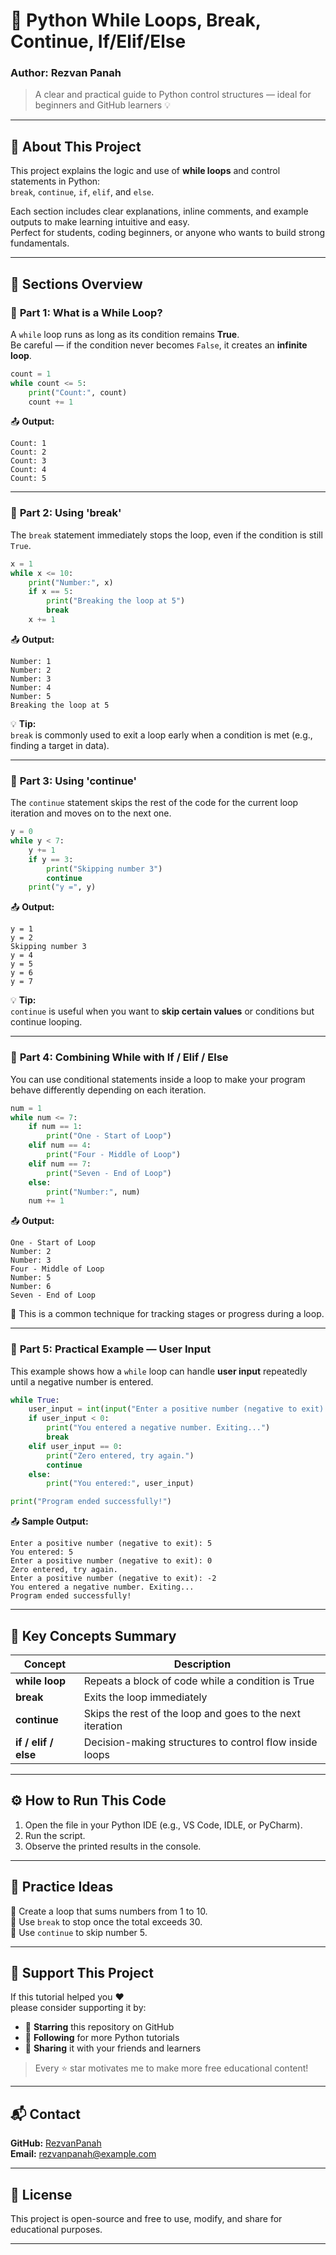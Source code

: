 # 🐍 Python While Loops, Break, Continue, If/Elif/Else
### Author: **Rezvan Panah**
> A clear and practical guide to Python control structures — ideal for beginners and GitHub learners 💡

---

## 📖 About This Project
This project explains the logic and use of **while loops** and control statements in Python:  
`break`, `continue`, `if`, `elif`, and `else`.

Each section includes clear explanations, inline comments, and example outputs to make learning intuitive and easy.  
Perfect for students, coding beginners, or anyone who wants to build strong fundamentals.

---

## 🧩 Sections Overview

### 🎯 **Part 1: What is a While Loop?**
A `while` loop runs as long as its condition remains **True**.  
Be careful — if the condition never becomes `False`, it creates an **infinite loop**.

```python
count = 1
while count <= 5:
    print("Count:", count)
    count += 1
```

📤 **Output:**
```
Count: 1
Count: 2
Count: 3
Count: 4
Count: 5
```

---

### 🎯 **Part 2: Using 'break'**
The `break` statement immediately stops the loop, even if the condition is still `True`.

```python
x = 1
while x <= 10:
    print("Number:", x)
    if x == 5:
        print("Breaking the loop at 5")
        break
    x += 1
```

📤 **Output:**
```
Number: 1
Number: 2
Number: 3
Number: 4
Number: 5
Breaking the loop at 5
```

💡 **Tip:**  
`break` is commonly used to exit a loop early when a condition is met (e.g., finding a target in data).

---

### 🎯 **Part 3: Using 'continue'**
The `continue` statement skips the rest of the code for the current loop iteration and moves on to the next one.

```python
y = 0
while y < 7:
    y += 1
    if y == 3:
        print("Skipping number 3")
        continue
    print("y =", y)
```

📤 **Output:**
```
y = 1
y = 2
Skipping number 3
y = 4
y = 5
y = 6
y = 7
```

💡 **Tip:**  
`continue` is useful when you want to **skip certain values** or conditions but continue looping.

---

### 🎯 **Part 4: Combining While with If / Elif / Else**
You can use conditional statements inside a loop to make your program behave differently depending on each iteration.

```python
num = 1
while num <= 7:
    if num == 1:
        print("One - Start of Loop")
    elif num == 4:
        print("Four - Middle of Loop")
    elif num == 7:
        print("Seven - End of Loop")
    else:
        print("Number:", num)
    num += 1
```

📤 **Output:**
```
One - Start of Loop
Number: 2
Number: 3
Four - Middle of Loop
Number: 5
Number: 6
Seven - End of Loop
```

💬 This is a common technique for tracking stages or progress during a loop.

---

### 🎯 **Part 5: Practical Example — User Input**
This example shows how a `while` loop can handle **user input** repeatedly until a negative number is entered.

```python
while True:
    user_input = int(input("Enter a positive number (negative to exit): "))
    if user_input < 0:
        print("You entered a negative number. Exiting...")
        break
    elif user_input == 0:
        print("Zero entered, try again.")
        continue
    else:
        print("You entered:", user_input)

print("Program ended successfully!")
```

📤 **Sample Output:**
```
Enter a positive number (negative to exit): 5
You entered: 5
Enter a positive number (negative to exit): 0
Zero entered, try again.
Enter a positive number (negative to exit): -2
You entered a negative number. Exiting...
Program ended successfully!
```

---

## 🧠 Key Concepts Summary

| Concept | Description |
|----------|--------------|
| **while loop** | Repeats a block of code while a condition is True |
| **break** | Exits the loop immediately |
| **continue** | Skips the rest of the loop and goes to the next iteration |
| **if / elif / else** | Decision-making structures to control flow inside loops |

---

## ⚙️ How to Run This Code
1. Open the file in your Python IDE (e.g., VS Code, IDLE, or PyCharm).  
2. Run the script.  
3. Observe the printed results in the console.  

---

## 💬 Practice Ideas
🔹 Create a loop that sums numbers from 1 to 10.  
🔹 Use `break` to stop once the total exceeds 30.  
🔹 Use `continue` to skip number 5.  

---

## 🌟 Support This Project
If this tutorial helped you ❤️  
please consider supporting it by:

- 🌟 **Starring** this repository on GitHub  
- 👥 **Following** for more Python tutorials  
- 🔗 **Sharing** it with your friends and learners  

> Every ⭐ star motivates me to make more free educational content!

---

## 📬 Contact
**GitHub:** [RezvanPanah](https://github.com/RezvanPanah)  
**Email:** rezvanpanah@example.com  

---

## 🧾 License
This project is open-source and free to use, modify, and share for educational purposes.

---
